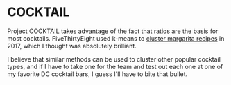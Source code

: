 # COCKTAIL
Project COCKTAIL takes advantage of the fact that ratios are the basis for most cocktails.
FiveThirtyEight used k-means to [cluster margarita recipes](https://fivethirtyeight.com/features/we-got-drunk-on-margaritas-for-science/) in 2017, which I thought was absolutely brilliant.

I believe that similar methods can be used to cluster other popular cocktail types,
and if I have to take one for the team and test out each one at one of my favorite DC cocktail bars, I guess I'll have to bite that bullet.
